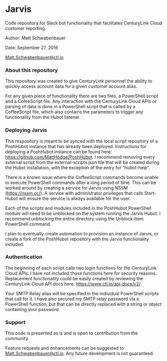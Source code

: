 # Jarvis

Code repository for Slack bot functionality that facilitates CenturyLink Cloud customer reporting.

Author: Matt Schwabenbauer

Date: September 27, 2016

Matt.Schwabenbauer@ctl.io

### About this repository

This repository was created to give CenturyLink personnel the ability to quickly access account data for a given customer account alias.

For any given piece of functionality there are two files, a PowerShell script and a CofeeScript file. Any interaction with the CenturyLink Cloud APIs or parsing of data is done in a PowerShell script that is called by a CoffeeScript file, which also contains the parameters to trigger any functionality from the Hubot listener.

### Deploying Jarvis

This respository is meant to be synced with the local script repository of a PoshHubot instance that has already been deployed. Instructions for deploying a PoshHubot instance can be found here: https://github.com/MattHodge/PoshHubot. I recommend removing every external script from the external-scripts.json file that will be created during the Hubot installation, with the exception of the entry for "hubot-help".

There is a known issue where the CoffeeScript commands become unable to execute PowerShell commands after a long period of time. This can be worked around by creating a service for Jarvis using NSSM (https://nssm.cc/). A service with administrator privileges that calls Start-Hubot will ensure the service is always available for the user.

Each of the scripts and modules included in the PoshHubot PowerShell module will need to be unblocked on the system running the Jarvis Hubot. I recommend unblocking the entire directory using the Unblock-Item PowerShell command.

I plan to eventually create automation to provision an instance of Jarvis, or create a fork of the PoshHubot repository with the Jarvis functionality included.

### Authentication

The beginning of each script calls two login functions for the CenturyLink Cloud APIs. I have not included those functions here for security reasons. Replacement functionality could be easily created by reviewing the CenturyLink Cloud API docs here: https://www.ctl.io/api-docs/v2/.

Your SMTP Relay alias will be specified in the individual PowerShell scripts that call for it. I have also secured my SMTP relay password via a PowerShell function, but that can be directly replaced with a string or object containing your password.

### Support

This code is presented as is and is open to contribution from the community.

Feature requests and enhancements can be suggested to Matt.Schwabenbauer@ctl.io. Any future development is not guaranteed.